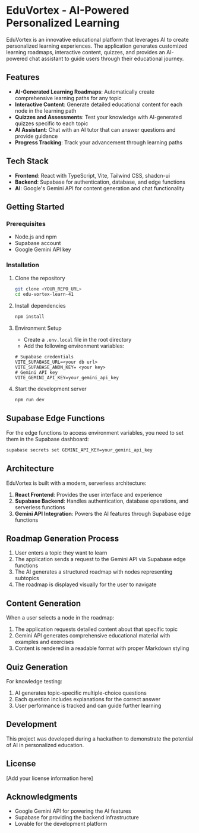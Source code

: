 # EduVortex - AI-Powered Personalized Learning

EduVortex is an innovative educational platform that leverages AI to create personalized learning experiences. The application generates customized learning roadmaps, interactive content, quizzes, and provides an AI-powered chat assistant to guide users through their educational journey.

## Features

- **AI-Generated Learning Roadmaps**: Automatically create comprehensive learning paths for any topic
- **Interactive Content**: Generate detailed educational content for each node in the learning path
- **Quizzes and Assessments**: Test your knowledge with AI-generated quizzes specific to each topic
- **AI Assistant**: Chat with an AI tutor that can answer questions and provide guidance
- **Progress Tracking**: Track your advancement through learning paths

## Tech Stack

- **Frontend**: React with TypeScript, Vite, Tailwind CSS, shadcn-ui
- **Backend**: Supabase for authentication, database, and edge functions
- **AI**: Google's Gemini API for content generation and chat functionality

## Getting Started

### Prerequisites

- Node.js and npm
- Supabase account
- Google Gemini API key

### Installation

1. Clone the repository
   ```sh
   git clone <YOUR_REPO_URL>
   cd edu-vortex-learn-41
   ```

2. Install dependencies
   ```sh
   npm install
   ```

3. Environment Setup
   - Create a `.env.local` file in the root directory
   - Add the following environment variables:
   ```
   # Supabase credentials
   VITE_SUPABASE_URL=<your db url>
   VITE_SUPABASE_ANON_KEY= <your key>
   # Gemini API key
   VITE_GEMINI_API_KEY=your_gemini_api_key
   ```

4. Start the development server
   ```sh
   npm run dev
   ```

## Supabase Edge Functions

For the edge functions to access environment variables, you need to set them in the Supabase dashboard:

```bash
supabase secrets set GEMINI_API_KEY=your_gemini_api_key
```

## Architecture

EduVortex is built with a modern, serverless architecture:

1. **React Frontend**: Provides the user interface and experience
2. **Supabase Backend**: Handles authentication, database operations, and serverless functions
3. **Gemini API Integration**: Powers the AI features through Supabase edge functions

## Roadmap Generation Process

1. User enters a topic they want to learn
2. The application sends a request to the Gemini API via Supabase edge functions
3. The AI generates a structured roadmap with nodes representing subtopics
4. The roadmap is displayed visually for the user to navigate

## Content Generation

When a user selects a node in the roadmap:
1. The application requests detailed content about that specific topic
2. Gemini API generates comprehensive educational material with examples and exercises
3. Content is rendered in a readable format with proper Markdown styling

## Quiz Generation

For knowledge testing:
1. AI generates topic-specific multiple-choice questions
2. Each question includes explanations for the correct answer
3. User performance is tracked and can guide further learning

## Development

This project was developed during a hackathon to demonstrate the potential of AI in personalized education.

## License

[Add your license information here]

## Acknowledgments

- Google Gemini API for powering the AI features
- Supabase for providing the backend infrastructure
- Lovable for the development platform

